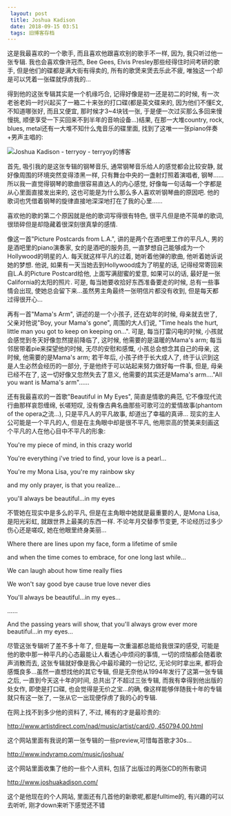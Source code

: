 ```yaml
---
 layout: post
 title: Joshua Kadison
 date: 2018-09-15 03:51
 tags: 旧博客存档
---
```

这是我最喜欢的一个歌手, 而且喜欢他跟喜欢别的歌手不一样, 因为, 我只听过他一张专辑. 我也会喜欢像许冠杰, Bee Gees, Elvis
Presley那些经得住时间考研的歌手, 但是他们的碟都是满大街有得卖的, 所有的歌煲来煲去乐此不疲, 唯独这一个却是可以凭着一张碟就俘虏我的...



得到他的这张专辑其实是一个机缘巧合, 记得好像是初一还是初二的时候, 有一次老爸老妈一时兴起买了一箱二十来张的打口碟(都是英文碟来的, 因为他们不懂E文,
不知道哪张好, 而且又便宜, 那时候才3~4块钱一张, 于是便一次过买那么多回来慢慢挑, 顺便享受一下买回来不到半年的音响设备...)结果,
在那一大堆country, rock, blues, metal还有一大堆不知什么鬼音乐的碟里面, 找到了这唯一一张piano伴奏+男声主唱的:

![Joshua Kadison - terryoy -
terryoy的博客](http://imglf6.nosdn0.126.net/img/d3RhVFdGTXZTU3FWYjUvU0NEZTFha2ZGVE54UlQ2NFhEMzlmZ3dPUWZZMHgrYmQvS1R3S09nPT0.jpg)

首先, 吸引我的是这张专辑的钢琴音乐, 通常钢琴音乐给人的感觉都会比较安静, 就好像周围的环境突然变得漆黑一样, 只有舞台中央的一盏射灯照着演唱者,
钢琴......所以我一直觉得钢琴的歌曲很容易直达人的内心感觉, 好像每一句话每一个字都是从心里面直接发出来的,
这也可能是为什么那么多人喜欢听钢琴曲的原因吧. 他的歌词也凭借着钢琴的旋律直接地深深地打在了我的心里......



喜欢他的歌的第二个原因就是他的歌词写得很有特色, 很平凡但是绝不简单的歌词, 很琐碎但是却隐藏着很深刻很真挚的感情.



像这一首"Picture Postcards from L.A.", 讲的是两个在酒吧里工作的平凡人, 男的是酒吧里的piano演奏家,
女的是酒吧的服务员, 一直梦想自己能够成为一个Hollywood的明星的人. 每天就这样平凡的过着, 她听着他弹的歌曲, 他听着她诉说她的梦想. 他说,
如果有一天当她去到Hollywood成为了明星的话, 记得经常寄回来自L.A.的Picture Postcard给他, 上面写满甜蜜的爱意, 如果可以的话,
最好是一张California的太阳的照片. 可是, 每当她要收拾好东西准备要走的时候, 总有一些事情会出现,
使她总会留下来...虽然男主角最终一张明信片都没有收到, 但是每天都过得很开心...



再有一首"Mama's Arm", 讲述的是一个小孩子, 还在幼年的时候, 母亲就去世了, 父亲对他说"Boy, your Mama's gone",
周围的大人们说, "Time heals the hurt, little man you got to keep on keeping on...".
可是, 每当打雷闪电的时候, 小孩就会感觉到冬天好像忽然提前降临了, 这时候, 他需要的是温暖的Mama's arm; 每当邻居带着pie来探望他的时候,
无尽的安慰和感慨, 小孩总会想念其自己的母亲, 这时候, 他需要的是Mama's arm; 若干年后, 小孩子终于长大成人了,
终于认识到这是人生必然会经历的一部分, 于是他终于可以站起来努力做好每一件事, 但是, 母亲已经不在了, 这一切好像又忽然失去了意义,
他需要的其实还是Mama's arm...."All you want is Mama's arm"......



还有我最喜欢的一首歌"Beautiful in My Eyes", 简直是情歌的典范, 它不像现代流行曲那样哀怨缠绵, 长嗟短叹,
没有像古典名曲那些可歌可泣的爱情故事(phantom of the opera之流...), 只是平凡人的平凡故事, 却道出了幸福的真谛...
现实的主人公可能是一个平凡的人, 但是在主角眼中却是很不平凡, 他用崇高的赞美来刻画这个平凡的人在他心目中不平凡的形象:

You're my piece of mind, in this crazy world

You're everything i've tried to find, your love is a pearl...

You're my Mona Lisa, you're my rainbow sky

and my only prayer, is that you realize...

you'll always be beautiful...in my eyes

不管她在现实中是多么的平凡, 但是在主角眼中她就是最重要的人, 是Mona Lisa, 是阳光彩虹, 就跟世界上最美的东西一样. 不论年月交替季节变更,
不论经历过多少伤心还是嗟叹, 她在他眼里终身美丽...

Where there are lines upon my face, form a lifetime of smile

and when the time comes to embrace, for one long last while...

We can laugh about how time really flies

We won't say good bye cause true love never dies

You'll always be beautiful...in my eyes...

......

And the passing years will show, that you'll always grow ever more
beautiful...in my eyes...



尽管这张专辑听了差不多十年了, 但是每一次重温都总能给我很深的感受, 可能是他的歌中那一种平凡的心态最能让人看透心中烦闷的事情,
一切的烦恼都会随着歌声消散而去, 这张专辑就好像是我心中最珍藏的一份记忆, 无论何时拿出来, 都将会感慨良多...虽然一直想找他的其它专辑,
但是无奈他从1994年发行了这第一张专辑之后, 一直到今天这十年的时间, 总共出了不超过三张专辑, 而我有幸得到他出版的处女作, 即使是打口碟,
也会觉得是无价之宝...的确, 像这样能够伴随我十年的专辑就只有这一张了, 一张从它一出现便俘虏了我的心的专辑.



在网上找不到多少他的资料了, 不过, 稀有的才是最珍贵的:

<http://www.artistdirect.com/nad/music/artist/card/0,,450794,00.html>

 这个网站里面有我说的第一张专辑的一些preview,可惜每首歌才30s...

<http://www.indyramp.com/music/joshua/>

 这个网站里面收集了他的一些个人资料, 包括了出版过的两张CD的所有歌词

<http://www.joshuakadison.com/>

 这个是他现在的个人网站, 里面还有几首他的新歌呢,都是fulltime的, 有兴趣的可以去听听, 刚才down来听下感觉还不错


